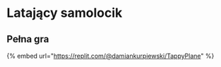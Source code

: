 # Latający samolocik

## Pełna gra

{% embed url="https://replit.com/@damiankurpiewski/TappyPlane" %}

